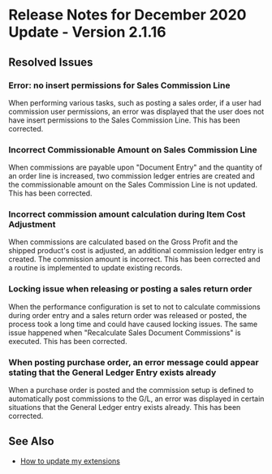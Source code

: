 # Release Notes for December 2020 Update - Version 2.1.16

## Resolved Issues

### Error: no insert permissions for Sales Commission Line

When performing various tasks, such as posting a sales order, if a user had commission user permissions, an error was displayed that the user does not have insert permissions to the Sales Commission Line. This has been corrected.

### Incorrect Commissionable Amount on Sales Commission Line

When commissions are payable upon "Document Entry" and the quantity of an order line is increased, two commission ledger entries are created and the commissionable amount on the Sales Commission Line is not updated. This has been corrected.

### Incorrect commission amount calculation during Item Cost Adjustment

When commissions are calculated based on the Gross Profit and the shipped product's cost is adjusted, an additional commission ledger entry is created. The commission amount is incorrect. This has been corrected and a routine is implemented to update existing records.

### Locking issue when releasing or posting a sales return order

When the performance configuration is set to not to calculate commissions during order entry and a sales return order was released or posted, the process took a long time and could have caused locking issues. The same issue happened when "Recalculate Sales Document Commissions" is executed. This has been corrected.

### When posting purchase order, an error message could appear stating that the General Ledger Entry exists already

When a purchase order is posted and the commission setup is defined to automatically post commissions to the G/L, an error was displayed in certain situations that the General Ledger entry exists already. This has been corrected.

## See Also

- [How to update my extensions](../faq-index.md#i-want-to-update-my-version-of-nav-x-commission-management)
